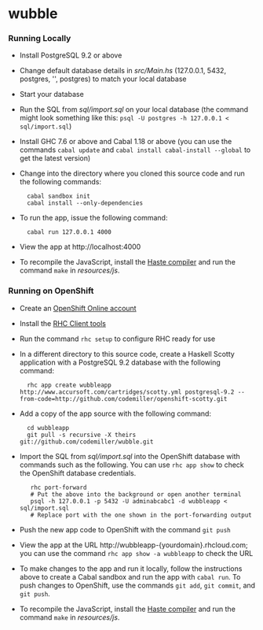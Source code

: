 wubble
================

### Running Locally

* Install PostgreSQL 9.2 or above 

* Change default database details in _src/Main.hs_ (127.0.0.1, 5432, postgres, '', postgres) to match your local database 

* Start your database

* Run the SQL from _sql/import.sql_  on your local database (the command might look something like this: `psql -U postgres -h 127.0.0.1 < sql/import.sql`)

* Install GHC 7.6 or above and Cabal 1.18 or above (you can use the commands `cabal update` and `cabal install cabal-install --global` to get the latest version)

* Change into the directory where you cloned this source code and run the following commands:

        cabal sandbox init
        cabal install --only-dependencies
 
* To run the app, issue the following command:

        cabal run 127.0.0.1 4000

* View the app at http://localhost:4000

* To recompile the JavaScript, install the [Haste compiler](https://github.com/valderman/haste-compiler) and run the command `make` in _resources/js_.
 
### Running on OpenShift

* Create an [OpenShift Online account](https://www.openshift.com/app/account/new)

* Install the [RHC Client tools](https://www.openshift.com/developers/rhc-client-tools-install)

* Run the command `rhc setup` to configure RHC ready for use

* In a different directory to this source code, create a Haskell Scotty application with a PostgreSQL 9.2 database with the following command:

        rhc app create wubbleapp http://www.accursoft.com/cartridges/scotty.yml postgresql-9.2 --from-code=http://github.com/codemiller/openshift-scotty.git

* Add a copy of the app source with the following command:

        cd wubbleapp
        git pull -s recursive -X theirs git://github.com/codemiller/wubble.git

* Import the SQL from _sql/import.sql_ into the OpenShift database with commands such as the following. You can use `rhc app show` to check the OpenShift database credentials.

         rhc port-forward 
         # Put the above into the background or open another terminal
         psql -h 127.0.0.1 -p 5432 -U adminabcabc1 -d wubbleapp < sql/import.sql 
         # Replace port with the one shown in the port-forwarding output

* Push the new app code to OpenShift with the command `git push`

* View the app at the URL http://wubbleapp-{yourdomain}.rhcloud.com; you can use the command `rhc app show -a wubbleapp` to check the URL

* To make changes to the app and run it locally, follow the instructions above to create a Cabal sandbox and run the app with `cabal run`. To push changes to OpenShift, use the commands `git add`, `git commit`, and `git push`.

* To recompile the JavaScript, install the [Haste compiler](https://github.com/valderman/haste-compiler) and run the command `make` in _resources/js_.

